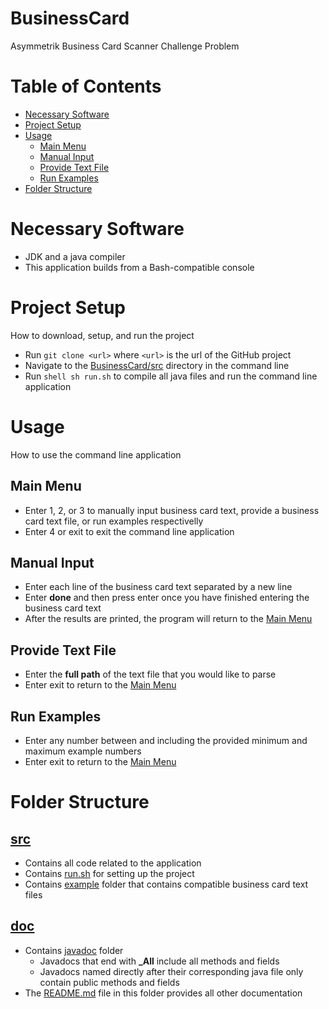 # BusinessCard
Asymmetrik Business Card Scanner Challenge Problem

# Table of Contents
- [Necessary Software](#NecessarySoftware)
- [Project Setup](#ProjectSetup)
- [Usage](#Usage)
  - [Main Menu](##MainMenu)
  - [Manual Input](##ManualInput)
  - [Provide Text File](##ProvideTextFile)
  - [Run Examples](##RunExamples)
- [Folder Structure](#FolderStructure)

# Necessary Software<a name="NecessarySoftware"></a>
- JDK and a java compiler 
- This application builds from a Bash-compatible console

# Project Setup<a name="ProjectSetup"></a>
How to download, setup, and run the project
- Run `git clone <url>` where `<url>` is the url of the GitHub project
- Navigate to the [BusinessCard/src](https://github.com/bersonconnor/BusinessCard/tree/master/src) directory in the command line
- Run ```shell sh run.sh``` to compile all java files and run the command line application

# Usage<a name="Usage"></a>
How to use the command line application 
## Main Menu<a name="MainMenu"></a>
- Enter 1, 2, or 3 to manually input business card text, provide a business card text file, or run examples respectivelly
- Enter 4 or exit to exit the command line application
## Manual Input<a name="ManualInput"></a>
- Enter each line of the business card text separated by a new line
- Enter **done** and then press enter once you have finished entering the business card text
- After the results are printed, the program will return to the [Main Menu](##MainMenu)
## Provide Text File<a name="ProvideTextFile"></a>
- Enter the **full path** of the text file that you would like to parse
- Enter exit to return to the [Main Menu](##MainMenu)
## Run Examples<a name="RunExamples"></a>
- Enter any number between and including the provided minimum and maximum example numbers
- Enter exit to return to the [Main Menu](##MainMenu)

# Folder Structure<a name="FolderStructure"></a>
## [src](https://github.com/bersonconnor/BusinessCard/tree/master/src)
- Contains all code related to the application
- Contains [run.sh](https://github.com/bersonconnor/BusinessCard/tree/master/src/run.sh) for setting up the project
- Contains [example](https://github.com/bersonconnor/BusinessCard/tree/master/src/example) folder that contains compatible business card text files
## [doc](https://github.com/bersonconnor/BusinessCard/tree/master/doc)
- Contains [javadoc](https://github.com/bersonconnor/BusinessCard/tree/master/doc/javadoc) folder
  - Javadocs that end with **\_All** include all methods and fields 
  - Javadocs named directly after their corresponding java file only contain public methods and fields
- The [README.md](https://github.com/bersonconnor/BusinessCard/tree/master/doc/javadoc/README.md) file in this folder provides all other documentation



